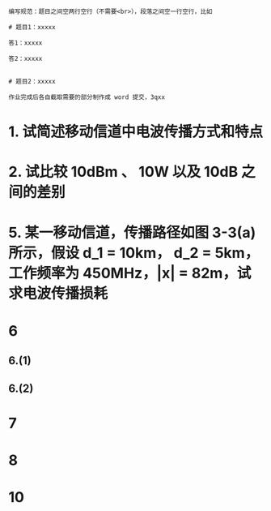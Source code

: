 
	编写规范：题目之间空两行空行（不需要<br>），段落之间空一行空行，比如
	
	# 题目1：xxxxx
	
	答1：xxxxx
	
	答2：xxxxx
	
	
	# 题目2：xxxxx
	
	作业完成后各自截取需要的部分制作成 word 提交，3qxx

# 1. 试简述移动信道中电波传播方式和特点




# 2. 试比较 10dBm 、 10W 以及 10dB 之间的差别




# 5. 某一移动信道，传播路径如图 3-3(a) 所示，假设 d_1 = 10km， d_2 = 5km，工作频率为 450MHz，|x| = 82m，试求电波传播损耗




# 6
## 6.(1)



## 6.(2)



# 7




# 8




# 10

